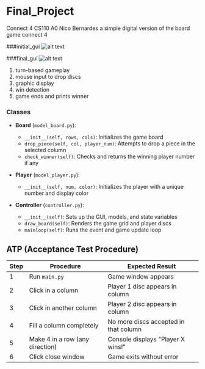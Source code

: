 # Final_Project
Connect 4
CS110 A0
Nico Bernardes
a simple digital version of the board game connect 4

###initial_gui
![alt text](initial_gui.png)

###final_gui
![alt text](final_gui.png)

1. turn-based gameplay
2. mouse input to drop discs
3. graphic display
4. win detection
5. game ends and prints winner

### Classes
- **Board** (`model_board.py`):
  - `__init__(self, rows, cols)`: Initializes the game board
  - `drop_piece(self, col, player_num)`: Attempts to drop a piece in the selected column
  - `check_winner(self)`: Checks and returns the winning player number if any

- **Player** (`model_player.py`):
  - `__init__(self, num, color)`: Initializes the player with a unique number and display color

- **Controller** (`controller.py`):
  - `__init__(self)`: Sets up the GUI, models, and state variables
  - `draw_board(self)`: Renders the game grid and player discs
  - `mainloop(self)`: Runs the event and game update loop

## ATP (Acceptance Test Procedure)

| Step | Procedure                        | Expected Result                       |
|------|----------------------------------|--------------------------------------|
| 1    | Run `main.py`                    | Game window appears                   |
| 2    | Click in a column                | Player 1 disc appears in column       |
| 3    | Click in another column          | Player 2 disc appears in column       |
| 4    | Fill a column completely         | No more discs accepted in that column |
| 5    | Make 4 in a row (any direction)  | Console displays "Player X wins!"     |
| 6    | Click close window               | Game exits without error              |
